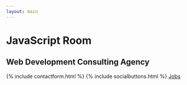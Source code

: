 ```yaml
---
layout: main
---
```


<div id="particles-js">
    <h1>JavaScript Room</h1>
    <h2>Web Development Consulting Agency</h2>
    {% include contactform.html %}
    {% include socialbuttons.html %}
    <a
        class="btn btn-jobs"
        href="https://jobs.roomjs.com"
        title="Opened jobs across the world"
    >
        Jobs
    </a>
</div>
